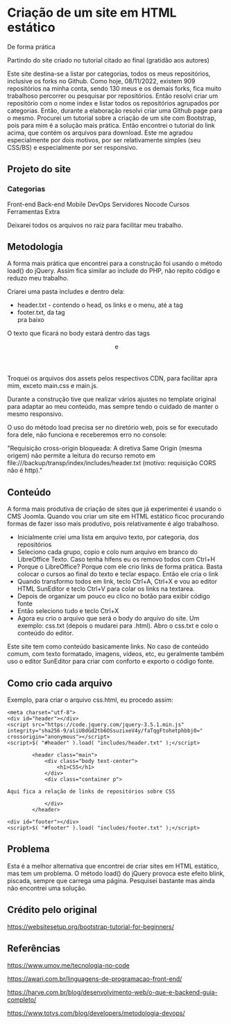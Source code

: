 # Criação de um site em HTML estático

De forma prática

Partindo do site criado no tutorial citado ao final (gratidão aos autores)

Este site destina-se a listar por categorias, todos os meus repositórios, inclusive os forks no Github. Como hoje, 08/11/2022, existem 909 repositórios na minha conta, sendo 130 meus e os demais forks, fica muito trabalhoso percorrer ou pesquisar por repositórios. Então resolvi criar um repositório com o nome index e listar todos os repositórios agrupados por categorias. Então, durante a elaboração resolvi criar uma Github page para o mesmo. Procurei um tutorial sobre a criação de um site com Bootstrap, pois para mim é a solução mais prática. Então encontrei o tutorial do link acima, que contém os arquivos para download. Este me agradou especialmente por dois motivos, por ser relativamente simples (seu CSS/BS) e especialmente por ser responsivo.

## Projeto do site

### Categorias

Front-end Back-end Mobile DevOps Servidores Nocode Cursos Ferramentas Extra

Deixarei todos os arquivos no raiz para facilitar meu trabalho.

## Metodologia

A forma mais prática que encontrei para a construção foi usando o método load() do jQuery. Assim fica similar ao include do PHP, não repito código e reduzo meu trabalho.

Criarei uma pasta includes e dentro dela:
- header.txt - contendo o head, os links e o menu, até a tag </nav>
- footer.txt, da tag <footer> pra baixo

O texto que ficará no body estará dentro das tags <header> e </header>

Troquei os arquivos dos assets pelos respectivos CDN, para facilitar apra mim, exceto main.css e main.js.

Durante a construção tive que realizar vários ajustes no template original para adaptar ao meu conteúdo, mas sempre tendo o cuidado de manter o mesmo responsivo.

O uso do método load precisa ser no diretório web, pois se for executado fora dele, não funciona e receberemos erro no console:

"Requisição cross-origin bloqueada: A diretiva Same Origin (mesma origem) não permite a leitura do recurso remoto em file:///backup/transp/index/includes/header.txt (motivo: requisição CORS não é http)."

## Conteúdo

A forma mais produtiva de criação de sites que já experimentei é usando o CMS Joomla. Quando vou criar um site em HTML estático ficoc procurando formas de fazer isso mais produtivo, pois relativamente é algo trabalhoso.

- Inicialmente criei uma lista em arquivo texto, por categoria, dos repositórios
- Seleciono cada grupo, copio e colo num arquivo em branco do LibreOffice Texto. Caso tenha hífens eu os removo todos com Ctrl+H
- Porque o LibreOffice? Porque com ele crio links de forma prática. Basta colocar o cursos ao final do texto e teclar espaço. Então ele cria o link
- Quando transformo todos em link, teclo Ctrl+A, Ctrl+X e vou ao editor HTML SunEditor e teclo Ctrl+V para colar os links na textarea.
- Depois de organizar um pouco eu clico no botão para exibir código  fonte
- Então seleciono tudo e teclo Ctrl+X
- Agora eu crio o arquivo que será o body do arquivo do site. Um exemplo: css.txt (depois o mudarei para .html). Abro o css.txt e colo o conteúdo do editor.

Este site tem como conteúdo basicamente links. No caso de conteúdo comum, com texto formatado, imagens, vídeos, etc, eu geralmente também uso o editor SunEditor para criar com conforto e exporto o código fonte.

## Como crio cada arquivo

Exemplo, para criar o arquivo css.html, eu procedo assim:
```
<meta charset="utf-8">
<div id="header"></div>
<script src="https://code.jquery.com/jquery-3.5.1.min.js" integrity="sha256-9/aliU8dGd2tb6OSsuzixeV4y/faTqgFtohetphbbj0=" crossorigin="anonymous"></script>
<script>$( "#header" ).load( "includes/header.txt" );</script>

		<header class="main">
			<div class="body text-center">
				<h1>CSS</h1>
			</div>
			<div class="container p">

Aqui fica a relação de links de repositórios sobre CSS

			</div>
        </header>

<div id="footer"></div>
<script>$( "#footer" ).load( "includes/footer.txt" );</script>
```

## Problema

Esta é a melhor alternativa que encontrei de criar sites em HTML estático, mas tem um problema. O método load() do jQuery provoca este efeito blink, piscada, sempre que carrega uma página. Pesquisei bastante mas ainda não encontrei uma solução.

## Crédito pelo original

https://websitesetup.org/bootstrap-tutorial-for-beginners/

## Referências

https://www.umov.me/tecnologia-no-code

https://awari.com.br/linguagens-de-programacao-front-end/

https://harve.com.br/blog/desenvolvimento-web/o-que-e-backend-guia-completo/

https://www.totvs.com/blog/developers/metodologia-devops/
